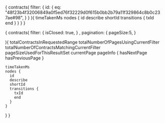 {
  contracts(
    filter: {
      id: {
        eq: "48f23b4f32006849a0f5ed76f32229d0f615b0bb2b79a11f329864c8b0c237ae#98",
      }
    }
  ){
    timeTakenMs
    nodes {
      id
      describe
      shortId
      transitions {
        txId
        end
      }
    }
  }
}

{
  contracts(
    filter: {
      isClosed: true,
    }
    ,
    pagination: {
      pageSize:5,
    }
   
  ){
    totalContractsInRequestedRange
    totalNumberOfPagesUsingCurrentFilter
    totalNumberOfContractsMatchingCurrentFilter
    pageSizeUsedForThisResultSet
    currentPage
    pageInfo {
      hasNextPage
      hasPreviousPage
    }
    
    timeTakenMs
    nodes {
      id
      describe
      shortId
      transitions {
        txId
        end
      }
    }
  }
}